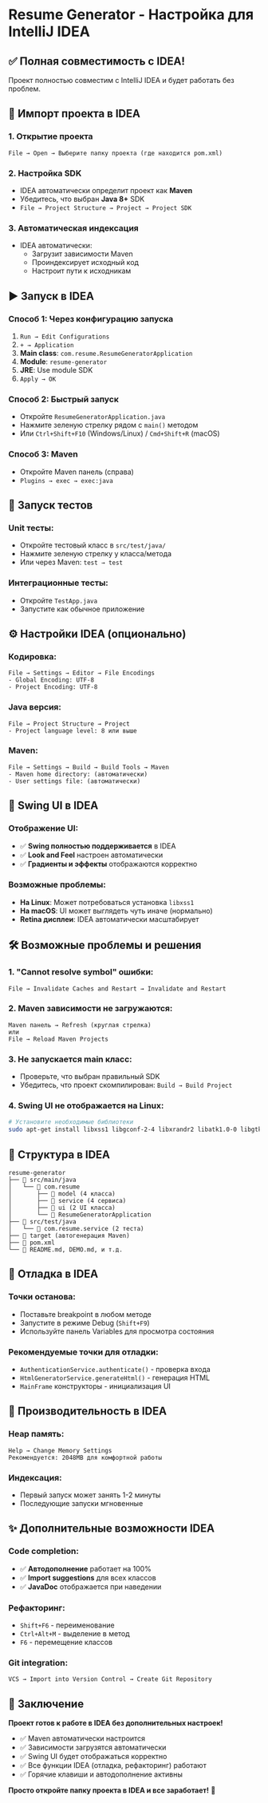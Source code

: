 # Resume Generator - Настройка для IntelliJ IDEA

## ✅ Полная совместимость с IDEA!

Проект полностью совместим с IntelliJ IDEA и будет работать без проблем.

## 🚀 Импорт проекта в IDEA

### 1. Открытие проекта
```
File → Open → Выберите папку проекта (где находится pom.xml)
```

### 2. Настройка SDK
- IDEA автоматически определит проект как **Maven**
- Убедитесь, что выбран **Java 8+** SDK
- `File → Project Structure → Project → Project SDK`

### 3. Автоматическая индексация
- IDEA автоматически:
  - Загрузит зависимости Maven
  - Проиндексирует исходный код
  - Настроит пути к исходникам

## ▶️ Запуск в IDEA

### Способ 1: Через конфигурацию запуска
1. `Run → Edit Configurations`
2. `+ → Application`
3. **Main class**: `com.resume.ResumeGeneratorApplication`
4. **Module**: `resume-generator`
5. **JRE**: Use module SDK
6. `Apply → OK`

### Способ 2: Быстрый запуск
- Откройте `ResumeGeneratorApplication.java`
- Нажмите зеленую стрелку рядом с `main()` методом
- Или `Ctrl+Shift+F10` (Windows/Linux) / `Cmd+Shift+R` (macOS)

### Способ 3: Maven
- Откройте Maven панель (справа)
- `Plugins → exec → exec:java`

## 🧪 Запуск тестов

### Unit тесты:
- Откройте тестовый класс в `src/test/java/`
- Нажмите зеленую стрелку у класса/метода
- Или через Maven: `test → test`

### Интеграционные тесты:
- Откройте `TestApp.java`
- Запустите как обычное приложение

## ⚙️ Настройки IDEA (опционально)

### Кодировка:
```
File → Settings → Editor → File Encodings
- Global Encoding: UTF-8
- Project Encoding: UTF-8
```

### Java версия:
```
File → Project Structure → Project
- Project language level: 8 или выше
```

### Maven:
```
File → Settings → Build → Build Tools → Maven
- Maven home directory: (автоматически)
- User settings file: (автоматически)
```

## 🎨 Swing UI в IDEA

### Отображение UI:
- ✅ **Swing полностью поддерживается** в IDEA
- ✅ **Look and Feel** настроен автоматически
- ✅ **Градиенты и эффекты** отображаются корректно

### Возможные проблемы:
- **На Linux**: Может потребоваться установка `libxss1`
- **На macOS**: UI может выглядеть чуть иначе (нормально)
- **Retina дисплеи**: IDEA автоматически масштабирует

## 🛠️ Возможные проблемы и решения

### 1. "Cannot resolve symbol" ошибки:
```
File → Invalidate Caches and Restart → Invalidate and Restart
```

### 2. Maven зависимости не загружаются:
```
Maven панель → Refresh (круглая стрелка)
или
File → Reload Maven Projects
```

### 3. Не запускается main класс:
- Проверьте, что выбран правильный SDK
- Убедитесь, что проект скомпилирован: `Build → Build Project`

### 4. Swing UI не отображается на Linux:
```bash
# Установите необходимые библиотеки
sudo apt-get install libxss1 libgconf-2-4 libxrandr2 libatk1.0-0 libgtk-3-0
```

## 📁 Структура в IDEA

```
resume-generator
├── 📁 src/main/java
│   └── 📁 com.resume
│       ├── 📁 model (4 класса)
│       ├── 📁 service (4 сервиса)
│       ├── 📁 ui (2 UI класса)
│       └── 📄 ResumeGeneratorApplication
├── 📁 src/test/java
│   └── 📁 com.resume.service (2 теста)
├── 📁 target (автогенерация Maven)
├── 📄 pom.xml
└── 📄 README.md, DEMO.md, и т.д.
```

## 🎯 Отладка в IDEA

### Точки останова:
- Поставьте breakpoint в любом методе
- Запустите в режиме Debug (`Shift+F9`)
- Используйте панель Variables для просмотра состояния

### Рекомендуемые точки для отладки:
- `AuthenticationService.authenticate()` - проверка входа
- `HtmlGeneratorService.generateHtml()` - генерация HTML
- `MainFrame` конструкторы - инициализация UI

## 🚀 Производительность в IDEA

### Heap память:
```
Help → Change Memory Settings
Рекомендуется: 2048MB для комфортной работы
```

### Индексация:
- Первый запуск может занять 1-2 минуты
- Последующие запуски мгновенные

## ✨ Дополнительные возможности IDEA

### Code completion:
- ✅ **Автодополнение** работает на 100%
- ✅ **Import suggestions** для всех классов
- ✅ **JavaDoc** отображается при наведении

### Рефакторинг:
- `Shift+F6` - переименование
- `Ctrl+Alt+M` - выделение в метод
- `F6` - перемещение классов

### Git integration:
```
VCS → Import into Version Control → Create Git Repository
```

## 🎉 Заключение

**Проект готов к работе в IDEA без дополнительных настроек!**

- ✅ Maven автоматически настроится
- ✅ Зависимости загрузятся автоматически  
- ✅ Swing UI будет отображаться корректно
- ✅ Все функции IDEA (отладка, рефакторинг) работают
- ✅ Горячие клавиши и автодополнение активны

**Просто откройте папку проекта в IDEA и все заработает!** 🚀